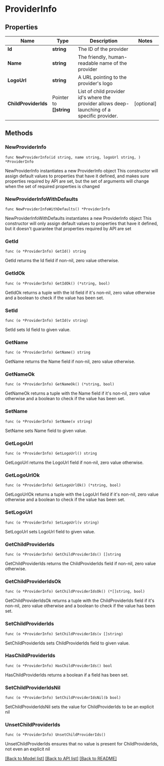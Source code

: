 # ProviderInfo

## Properties

Name | Type | Description | Notes
------------ | ------------- | ------------- | -------------
**Id** | **string** | The ID of the provider | 
**Name** | **string** | The friendly, human-readable name of the provider | 
**LogoUrl** | **string** | A URL pointing to the provider&#39;s logo | 
**ChildProviderIds** | Pointer to **[]string** | List of child provider id&#39;s where the provider allows deep-launching of a specific provider. | [optional] 

## Methods

### NewProviderInfo

`func NewProviderInfo(id string, name string, logoUrl string, ) *ProviderInfo`

NewProviderInfo instantiates a new ProviderInfo object
This constructor will assign default values to properties that have it defined,
and makes sure properties required by API are set, but the set of arguments
will change when the set of required properties is changed

### NewProviderInfoWithDefaults

`func NewProviderInfoWithDefaults() *ProviderInfo`

NewProviderInfoWithDefaults instantiates a new ProviderInfo object
This constructor will only assign default values to properties that have it defined,
but it doesn't guarantee that properties required by API are set

### GetId

`func (o *ProviderInfo) GetId() string`

GetId returns the Id field if non-nil, zero value otherwise.

### GetIdOk

`func (o *ProviderInfo) GetIdOk() (*string, bool)`

GetIdOk returns a tuple with the Id field if it's non-nil, zero value otherwise
and a boolean to check if the value has been set.

### SetId

`func (o *ProviderInfo) SetId(v string)`

SetId sets Id field to given value.


### GetName

`func (o *ProviderInfo) GetName() string`

GetName returns the Name field if non-nil, zero value otherwise.

### GetNameOk

`func (o *ProviderInfo) GetNameOk() (*string, bool)`

GetNameOk returns a tuple with the Name field if it's non-nil, zero value otherwise
and a boolean to check if the value has been set.

### SetName

`func (o *ProviderInfo) SetName(v string)`

SetName sets Name field to given value.


### GetLogoUrl

`func (o *ProviderInfo) GetLogoUrl() string`

GetLogoUrl returns the LogoUrl field if non-nil, zero value otherwise.

### GetLogoUrlOk

`func (o *ProviderInfo) GetLogoUrlOk() (*string, bool)`

GetLogoUrlOk returns a tuple with the LogoUrl field if it's non-nil, zero value otherwise
and a boolean to check if the value has been set.

### SetLogoUrl

`func (o *ProviderInfo) SetLogoUrl(v string)`

SetLogoUrl sets LogoUrl field to given value.


### GetChildProviderIds

`func (o *ProviderInfo) GetChildProviderIds() []string`

GetChildProviderIds returns the ChildProviderIds field if non-nil, zero value otherwise.

### GetChildProviderIdsOk

`func (o *ProviderInfo) GetChildProviderIdsOk() (*[]string, bool)`

GetChildProviderIdsOk returns a tuple with the ChildProviderIds field if it's non-nil, zero value otherwise
and a boolean to check if the value has been set.

### SetChildProviderIds

`func (o *ProviderInfo) SetChildProviderIds(v []string)`

SetChildProviderIds sets ChildProviderIds field to given value.

### HasChildProviderIds

`func (o *ProviderInfo) HasChildProviderIds() bool`

HasChildProviderIds returns a boolean if a field has been set.

### SetChildProviderIdsNil

`func (o *ProviderInfo) SetChildProviderIdsNil(b bool)`

 SetChildProviderIdsNil sets the value for ChildProviderIds to be an explicit nil

### UnsetChildProviderIds
`func (o *ProviderInfo) UnsetChildProviderIds()`

UnsetChildProviderIds ensures that no value is present for ChildProviderIds, not even an explicit nil

[[Back to Model list]](../README.md#documentation-for-models) [[Back to API list]](../README.md#documentation-for-api-endpoints) [[Back to README]](../README.md)


